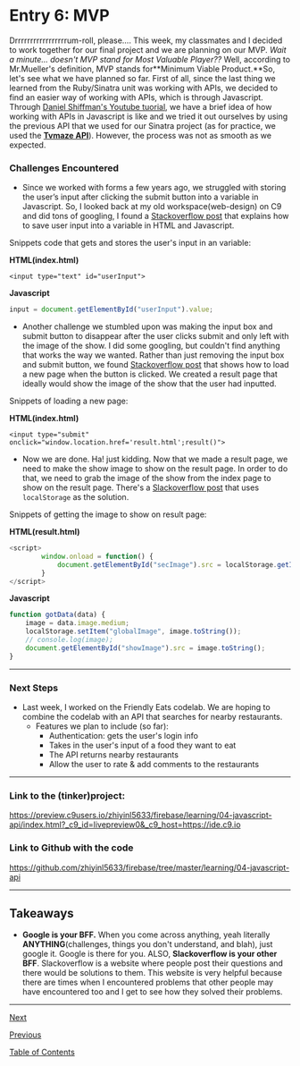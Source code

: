 # Entry 6: MVP
Drrrrrrrrrrrrrrrrrum-roll, please.... This week, my classmates and I decided to work together for our final project and we are planning on our MVP. *Wait a minute... doesn't MVP stand for Most Valuable Player??* Well, according to Mr.Mueller's definition, MVP stands for**Minimum Viable Product.**So, let's see what we have planned so far. First of all, since the last thing we learned from the Ruby/Sinatra unit was working with APIs, we decided to find an easier way of working with APIs, which is through Javascript. Through [Daniel Shiffman's Youtube tuorial](https://www.youtube.com/watch?v=ecT42O6I_WI), we have a brief idea of how working with APIs in Javascript is like and we tried it out ourselves by using the previous API that we used for our Sinatra project (as for practice, we used the [**Tvmaze API**](http://www.tvmaze.com/api)). However, the process was not as smooth as we expected. 

### Challenges Encountered
* Since we worked with forms a few years ago, we struggled with storing the user’s input after clicking the submit button into a variable in Javascript. So, I looked back at my old workspace(web-design) on C9 and did tons of googling, I found a [Stackoverflow post](https://stackoverflow.com/questions/17433557/how-to-save-user-input-into-a-variable-in-html-and-js) that explains how to save user input into a variable in HTML and Javascript.

Snippets code that gets and stores the user's input in an variable:

**HTML(index.html)**
```
<input type="text" id="userInput">
```
**Javascript**
``` javascript
input = document.getElementById("userInput").value;
```

* Another challenge we stumbled upon was making the input box and submit button to disappear after the user clicks submit and only left with the image of the show. I did some googling, but couldn't find anything that works the way we wanted. Rather than just removing the input box and submit button, we found [Stackoverflow post](https://stackoverflow.com/questions/3682805/javascript-load-a-page-on-button-click) that shows how to load a new page when the button is clicked. We created a result page that ideally would show the image of the show that the user had inputted.

Snippets of loading a new page:

**HTML(index.html)**
```
<input type="submit" onclick="window.location.href='result.html';result()">
```

* Now we are done. Ha! just kidding. Now that we made a result page, we need to make the show image to show on the result page. In order to do that, we need to grab the image of the show from the index page to show on the result page. There's a [Slackoverflow post](https://stackoverflow.com/questions/27765666/passing-variable-through-javascript-from-one-html-page-to-another-page?noredirect=1&lq=1) that uses ```localStorage``` as the solution.

Snippets of getting the image to show on result page:

**HTML(result.html)**
```javascript
<script>
        window.onload = function() {
            document.getElementById("secImage").src = localStorage.getItem("globalImage");
        }
</script>
```
**Javascript**
```javascript
function gotData(data) {
    image = data.image.medium;
    localStorage.setItem("globalImage", image.toString());
    // console.log(image);
    document.getElementById("showImage").src = image.toString();
}
```

---
### Next Steps
* Last week, I worked on the Friendly Eats codelab. We are hoping to combine the codelab with an API that searches for nearby restaurants.
    * Features we plan to include (so far):
        * Authentication: gets the user's login info
        * Takes in the user's input of a food they want to eat
        * The API returns nearby restaurants
        * Allow the user to rate & add comments to the restaurants
---

### **Link to the (tinker)project:**
https://preview.c9users.io/zhiyinl5633/firebase/learning/04-javascript-api/index.html?_c9_id=livepreview0&_c9_host=https://ide.c9.io

### **Link to Github with the code**
https://github.com/zhiyinl5633/firebase/tree/master/learning/04-javascript-api

---
## Takeaways
* **Google is your BFF.** When you come across anything, yeah literally **ANYTHING**(challenges, things you don't understand, and blah), just google it. Google is there for you. ALSO, **Slackoverflow is your other BFF**. Slackoverflow is a website where people post their questions and there would be solutions to them. This website is very helpful because there are times when I encountered problems that other people may have encountered too and I get to see how they solved their problems.
---
[Next](entry7.md)

[Previous](entry5.md)

[Table of Contents](../README.md)